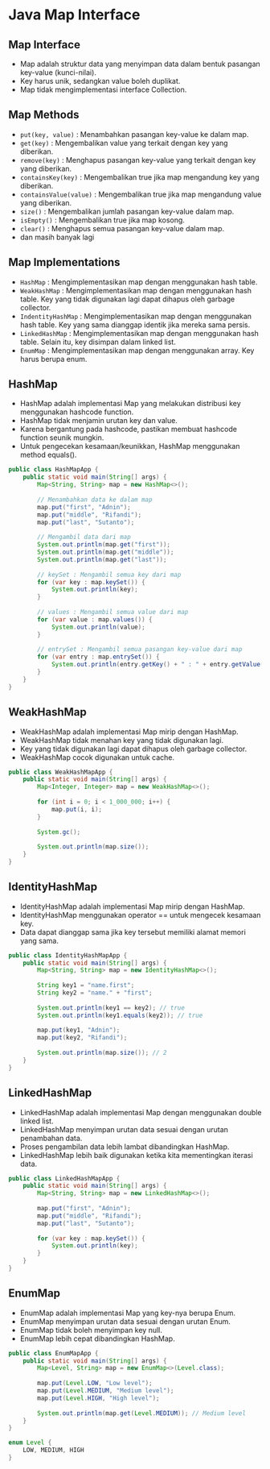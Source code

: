 # Java Map Interface

## Map Interface

- Map adalah struktur data yang menyimpan data dalam bentuk pasangan key-value (kunci-nilai).
- Key harus unik, sedangkan value boleh duplikat.
- Map tidak mengimplementasi interface Collection.

## Map Methods

- `put(key, value)` : Menambahkan pasangan key-value ke dalam map.
- `get(key)` : Mengembalikan value yang terkait dengan key yang diberikan.
- `remove(key)` : Menghapus pasangan key-value yang terkait dengan key yang diberikan.
- `containsKey(key)` : Mengembalikan true jika map mengandung key yang diberikan.
- `containsValue(value)` : Mengembalikan true jika map mengandung value yang diberikan.
- `size()` : Mengembalikan jumlah pasangan key-value dalam map.
- `isEmpty()` : Mengembalikan true jika map kosong.
- `clear()` : Menghapus semua pasangan key-value dalam map.
- dan masih banyak lagi

## Map Implementations

- `HashMap` : Mengimplementasikan map dengan menggunakan hash table.
- `WeakHashMap` : Mengimplementasikan map dengan menggunakan hash table. Key yang tidak digunakan lagi dapat dihapus oleh garbage collector.
- `IndentityHashMap` : Mengimplementasikan map dengan menggunakan hash table. Key yang sama dianggap identik jika mereka sama persis.
- `LinkedHashMap` : Mengimplementasikan map dengan menggunakan hash table. Selain itu, key disimpan dalam linked list.
- `EnumMap` : Mengimplementasikan map dengan menggunakan array. Key harus berupa enum.

## HashMap

- HashMap adalah implementasi Map yang melakukan distribusi key menggunakan hashcode function.
- HashMap tidak menjamin urutan key dan value.
- Karena bergantung pada hashcode, pastikan membuat hashcode function seunik mungkin.
- Untuk pengecekan kesamaan/keunikkan, HashMap menggunakan method equals().

```java
public class HashMapApp {
    public static void main(String[] args) {
        Map<String, String> map = new HashMap<>();
        
        // Menambahkan data ke dalam map
        map.put("first", "Adnin");
        map.put("middle", "Rifandi");
        map.put("last", "Sutanto");
        
        // Mengambil data dari map
        System.out.println(map.get("first"));
        System.out.println(map.get("middle"));
        System.out.println(map.get("last"));
        
        // keySet : Mengambil semua key dari map
        for (var key : map.keySet()) {
            System.out.println(key);
        }
        
        // values : Mengambil semua value dari map
        for (var value : map.values()) {
            System.out.println(value);
        }
        
        // entrySet : Mengambil semua pasangan key-value dari map
        for (var entry : map.entrySet()) {
            System.out.println(entry.getKey() + " : " + entry.getValue());
        }
    }
}
```

## WeakHashMap

- WeakHashMap adalah implementasi Map mirip dengan HashMap.
- WeakHashMap tidak menahan key yang tidak digunakan lagi.
- Key yang tidak digunakan lagi dapat dihapus oleh garbage collector.
- WeakHashMap cocok digunakan untuk cache.

```java
public class WeakHashMapApp {
    public static void main(String[] args) {
        Map<Integer, Integer> map = new WeakHashMap<>();
        
        for (int i = 0; i < 1_000_000; i++) {
            map.put(i, i);
        }
        
        System.gc();
        
        System.out.println(map.size());
    }
}
```

## IdentityHashMap

- IdentityHashMap adalah implementasi Map mirip dengan HashMap.
- IdentityHashMap menggunakan operator == untuk mengecek kesamaan key.
- Data dapat dianggap sama jika key tersebut memiliki alamat memori yang sama.

```java
public class IdentityHashMapApp {
    public static void main(String[] args) {
        Map<String, String> map = new IdentityHashMap<>();
        
        String key1 = "name.first";
        String key2 = "name." + "first";
        
        System.out.println(key1 == key2); // true
        System.out.println(key1.equals(key2)); // true
        
        map.put(key1, "Adnin");
        map.put(key2, "Rifandi");
        
        System.out.println(map.size()); // 2
    }
}
```

## LinkedHashMap

- LinkedHashMap adalah implementasi Map dengan menggunakan double linked list.
- LinkedHashMap menyimpan urutan data sesuai dengan urutan penambahan data.
- Proses pengambilan data lebih lambat dibandingkan HashMap.
- LinkedHashMap lebih baik digunakan ketika kita mementingkan iterasi data.

```java
public class LinkedHashMapApp {
    public static void main(String[] args) {
        Map<String, String> map = new LinkedHashMap<>();
        
        map.put("first", "Adnin");
        map.put("middle", "Rifandi");
        map.put("last", "Sutanto");
        
        for (var key : map.keySet()) {
            System.out.println(key);
        }
    }
}
```

## EnumMap

- EnumMap adalah implementasi Map yang key-nya berupa Enum.
- EnumMap menyimpan urutan data sesuai dengan urutan Enum.
- EnumMap tidak boleh menyimpan key null.
- EnumMap lebih cepat dibandingkan HashMap.

```java
public class EnumMapApp {
    public static void main(String[] args) {
        Map<Level, String> map = new EnumMap<>(Level.class);
        
        map.put(Level.LOW, "Low level");
        map.put(Level.MEDIUM, "Medium level");
        map.put(Level.HIGH, "High level");
        
        System.out.println(map.get(Level.MEDIUM)); // Medium level
    }
}

enum Level {
    LOW, MEDIUM, HIGH
}
```